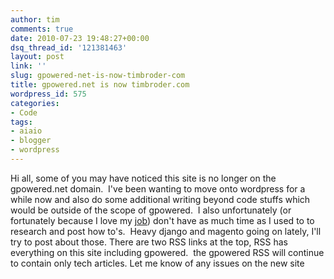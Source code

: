 ```yaml
---
author: tim
comments: true
date: 2010-07-23 19:48:27+00:00
dsq_thread_id: '121381463'
layout: post
link: ''
slug: gpowered-net-is-now-timbroder-com
title: gpowered.net is now timbroder.com
wordpress_id: 575
categories:
- Code
tags:
- aiaio
- blogger
- wordpress
---
```


Hi all, some of you may have noticed this site is no longer on the
gpowered.net domain.  I've been wanting to move onto wordpress for a while now
and also do some additional writing beyond code stuffs which would be outside
of the scope of gpowered.  I also unfortunately (or fortunately because I love
my [job](http://www.alexanderinteractive.com/)) don't have as much time as I
used to to research and post how to's.  Heavy django and magento going on
lately, I'll try to post about those. There are two RSS links at the top, RSS
has everything on this site including gpowered.  the gpowered RSS will
continue to contain only tech articles. Let me know of any issues on the new
site